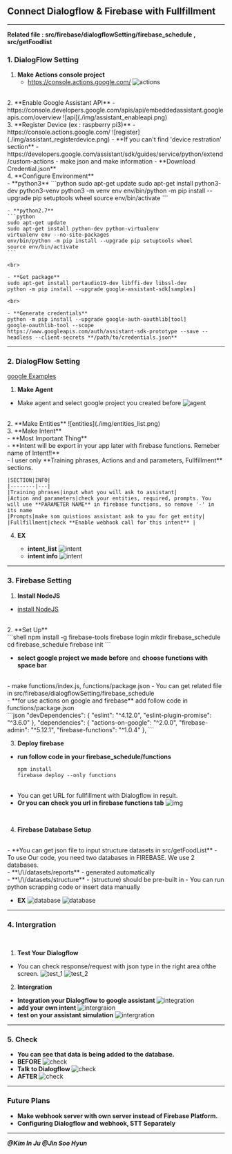 ## Connect Dialogflow & Firebase with Fullfillment

---

**Related file : src/firebase/dialogflowSetting/firebase_schedule , src/getFoodlist**
### 1. DialogFlow Setting

1. **Make Actions console project**
    - https://console.actions.google.com/
    ![actions](./img/assistant_makeproject.png)
<br>
2. **Enable Google Assistant API**
    - https://console.developers.google.com/apis/api/embeddedassistant.googleapis.com/overview
    ![api](./img/assistant_enableapi.png)
<br>
3. **Register Device (ex : raspberry pi3)**
    - https://console.actions.google.com/
    ![register](./img/assistant_registerdevice.png)
    - **If you can't find 'device restration' section**
      - https://developers.google.com/assistant/sdk/guides/service/python/extend/custom-actions
      - make json and make information
    - **Download Credential.json**
<br>
4. **Configure Environment**
<br>
    - **python3**
    ```python
    sudo apt-get update
    sudo apt-get install python3-dev python3-venv
    python3 -m venv env
    env/bin/python -m pip install --upgrade pip setuptools wheel
    source env/bin/activate
    ```
    <br>

    - **python2.7**
    ```python
    sudo apt-get update
    sudo apt-get install python-dev python-virtualenv
    virtualenv env --no-site-packages
    env/bin/python -m pip install --upgrade pip setuptools wheel
    source env/bin/activate
    ```

    <br>

    - **Get package**
    sudo apt-get install portaudio19-dev libffi-dev libssl-dev
    python -m pip install --upgrade google-assistant-sdk[samples]

    <br>

    - **Generate credentials**
    python -m pip install --upgrade google-auth-oauthlib[tool]
    google-oauthlib-tool --scope https://www.googleapis.com/auth/assistant-sdk-prototype --save --headless --client-secrets **/path/to/credentials.json**

---

### 2. DialogFlow Setting

[google Examples](https://developers.google.com/actions/dialogflow/first-app)
1. **Make Agent**
  - Make agent and select google project you created before
  ![agent](./img/dialogflow_agent.png)
  <br>
2. **Make Entities**
  ![entities](./img/entities_list.png)
  <br>
3. **Make Intent**
<br>
  - **Most Important Thing**
  <br>
  - **Intent will be export in your app later with firebase functions. Remeber name of Intent!!**
  <br>
  - I user only **Training phrases, Actions and and parameters, Fullfillment** sections.
  <br>

    |SECTION|INFO|
    |--------|---|
    |Training phrases|input what you will ask to assistant|
    |Action and parameters|check your entities, required, prompts. You will use **PARAMETER NAME** in firebase functions, so remove '-' in its name
    |Prompts|make som quistions assistant ask to you for get entity|
    |Fullfillment|check **Enable webhook call for this intent** |

4. **EX**

    - **intent_list**
    ![intent](./img/intent_list.png)
    - **intent info**
    ![intent](./img/intent_info.png)

---
### 3. Firebase Setting

1. **Install NodeJS**
  - [install NodeJS](https://nodejs.org/)
<br>
2. **Set Up**
<br>  
  ```shell
  npm install -g firebase-tools
  firebase login
  mkdir firebase_schedule
  cd firebase_schedule
  firebase init
  ```
<br>    

  - **select google project we made before** and **choose functions with space bar**
  <br>
  - make functions/index.js, functions/package.json
  - You can get related file in src/firebase/dialogflowSetting/firebase_schedule
  <br>
  - **for use actions on google and firebase** add follow code in functions/package.json
  <br>
  ```json
  "devDependencies": {
  "eslint": "^4.12.0",
  "eslint-plugin-promise": "^3.6.0"
  },
  "dependencies": {
    "actions-on-google": "^2.0.0",
    "firebase-admin": "^5.12.1",
    "firebase-functions": "^1.0.4"
  },
  ```

3. **Deploy firebase**

- **run follow code in your firebase_schedule/functions**
  ```shell
  npm install
  firebase deploy --only functions
  ```
  <br>
- You can get URL for fullfillment with Dialogflow in result.
- **Or you can check you url in firebase functions tab**
![img](./img/firebase_url.png)

<br>

4. **Firebase Database Setup**
  <br>
  - **You can get json file to input structure datasets in src/getFoodList**
  - To use Our code, you need two databases in FIREBASE. We use 2 databases.
  <br>
  - **\<projet name>/\<Database name>/datasets/reports**
    - generated automatically
    <br>
  - **\<project name>/\<Databse name>/datasets/structure**
    - (structure) should be pre-built in
    - You can run python scrapping code or insert data manually

  - **EX**
    ![database](./img/database_1.png)
    ![database](./img/database_2.png)

---

### 4. **Intergration**
<br>

1. **Test Your Dialogflow**
  - You can check response/request with json type in the right area of ​​the screen.
  ![test_1](./img/test_1.png)
  ![test_2](./img/test_2.png)

2. **Intergration**

  - **Integration your Dialogflow to google assistant**
  ![integration](./img/integration_1.png)
  - **add your own intent**
  ![intergraion](./img/intergration_2.png)
  - **test on your assistant simulation**
  ![intergration](./img/intergration_3.png)


---
### 5. **Check**

- **You can see that data is being added to the database.**
- **BEFORE**
![check](./img/check_1.png)
- **Talk to Dialogflow**
![check](./img/check_2.png)
- **AFTER**
![check](./img/check_3.png)

---
### Future Plans

  - **Make webhook server with own server instead of Firebase Platform.**
  - **Configuring Dialogflow and webhook, STT Separately**


---
***@Kim In Ju @Jin Soo Hyun***
